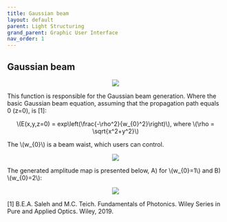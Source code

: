```yaml
---
title: Gaussian beam
layout: default
parent: Light Structuring
grand_parent: Graphic User Interface
nav_order: 1
---
```

## [](#header-2)Gaussian beam
<script id="MathJax-script" async src="https://cdn.jsdelivr.net/npm/mathjax@3/es5/tex-mml-chtml.js"></script>
<p align="center">
  <img src="/BCAA_tutorial/assets/images/Gaussian_beam.png">
</p>
This function is responsible for the Gaussian beam generation. Where the basic Gaussian beam equation, assuming that the propagation path equals 0 (z=0), is [1]:
<p align="center">
\(E(x,y,z=0) = exp\left(\frac{-\rho^2}{w_{0}^2}\right)\), where \(\rho = \sqrt{x^2+y^2}\)
<p>
The \(w_{0}\) is a beam waist, which users can control.
<p align="center">
  <img src="/BCAA_tutorial/assets/images/Beam_waist.png">
</p>
The generated amplitude map is presented below, A) for \(w_{0}=1\) and B) \(w_{0}=2\):
<p align="center">
  <img src="/BCAA_tutorial/assets/images/Gauss1_2.png">
</p>

[1] B.E.A. Saleh and M.C. Teich. Fundamentals of Photonics. Wiley Series in Pure and Applied Optics. Wiley, 2019.
 


